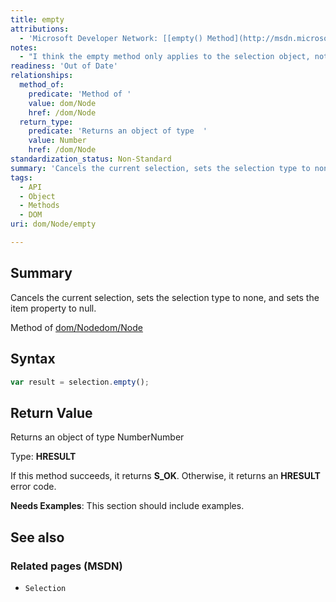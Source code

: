 ```yaml
---
title: empty
attributions:
  - 'Microsoft Developer Network: [[empty() Method](http://msdn.microsoft.com/en-us/library/ie/ms536418(v=vs.85).aspx) Article]'
notes:
  - "I think the empty method only applies to the selection object, not a node collection.\nthis is legacy MSIE method of document.selection(); and does not apply to document Nodes.\n\nMSDN doco ref: http://msdn.microsoft.com/en-us/library/ie/ms536418(v=vs.85).aspx"
readiness: 'Out of Date'
relationships:
  method_of:
    predicate: 'Method of '
    value: dom/Node
    href: /dom/Node
  return_type:
    predicate: 'Returns an object of type  '
    value: Number
    href: /dom/Node
standardization_status: Non-Standard
summary: 'Cancels the current selection, sets the selection type to none, and sets the item property to null. '
tags:
  - API
  - Object
  - Methods
  - DOM
uri: dom/Node/empty

---
```

## Summary

Cancels the current selection, sets the selection type to none, and sets the item property to null.

Method of [dom/Node](/dom/Node)[dom/Node](/dom/Node)

## Syntax

``` js
var result = selection.empty();
```

## Return Value

Returns an object of type NumberNumber

Type: **HRESULT**

If this method succeeds, it returns **S\_OK**. Otherwise, it returns an **HRESULT** error code.

**Needs Examples**: This section should include examples.

## See also

### Related pages (MSDN)

-   `Selection`
